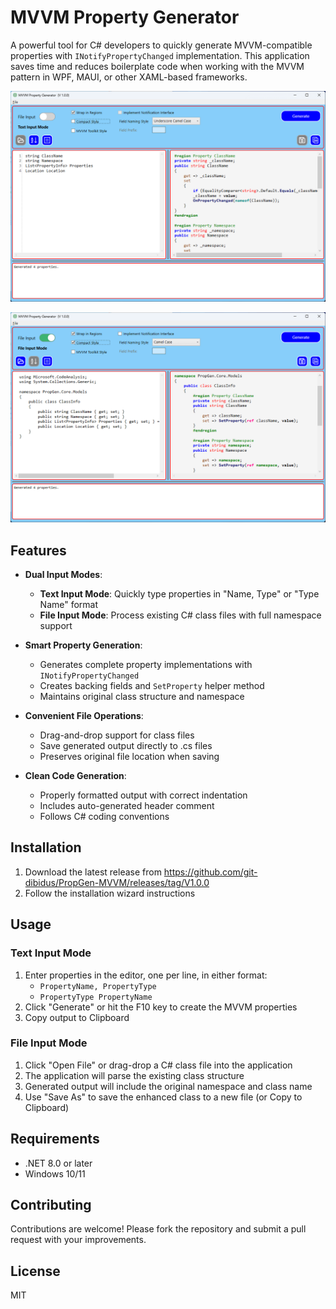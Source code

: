 # MVVM Property Generator

A powerful tool for C# developers to quickly generate MVVM-compatible properties with `INotifyPropertyChanged` implementation. This application saves time and reduces boilerplate code when working with the MVVM pattern in WPF, MAUI, or other XAML-based frameworks.

![Application Screenshot](/Images/PropGen_text.png)

![Application Screenshot](/Images/PropGen_file.png)

## Features

- **Dual Input Modes**:
  - **Text Input Mode**: Quickly type properties in "Name, Type" or "Type Name" format
  - **File Input Mode**: Process existing C# class files with full namespace support

- **Smart Property Generation**:
  - Generates complete property implementations with `INotifyPropertyChanged`
  - Creates backing fields and `SetProperty` helper method
  - Maintains original class structure and namespace

- **Convenient File Operations**:
  - Drag-and-drop support for class files
  - Save generated output directly to .cs files
  - Preserves original file location when saving

- **Clean Code Generation**:
  - Properly formatted output with correct indentation
  - Includes auto-generated header comment
  - Follows C# coding conventions

## Installation

1. Download the latest release from https://github.com/git-dibidus/PropGen-MVVM/releases/tag/V1.0.0 
3. Follow the installation wizard instructions

## Usage

### Text Input Mode
1. Enter properties in the editor, one per line, in either format:
   - `PropertyName, PropertyType`
   - `PropertyType PropertyName`
2. Click "Generate" or hit the F10 key to create the MVVM properties
3. Copy output to Clipboard

### File Input Mode
1. Click "Open File" or drag-drop a C# class file into the application
2. The application will parse the existing class structure
3. Generated output will include the original namespace and class name
4. Use "Save As" to save the enhanced class to a new file (or Copy to Clipboard)

## Requirements

- .NET 8.0 or later
- Windows 10/11

## Contributing

Contributions are welcome! Please fork the repository and submit a pull request with your improvements.

## License

MIT

